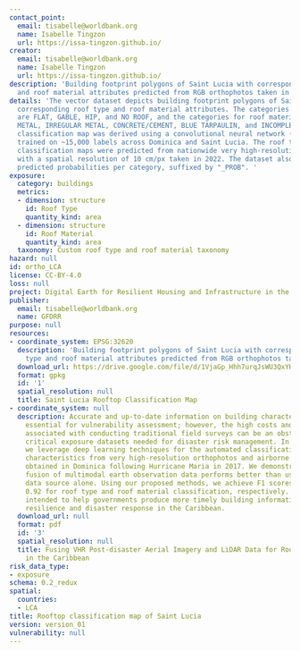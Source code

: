 ```yaml
---
contact_point:
  email: tisabelle@worldbank.org
  name: Isabelle Tingzon
  url: https://issa-tingzon.github.io/
creator:
  email: tisabelle@worldbank.org
  name: Isabelle Tingzon
  url: https://issa-tingzon.github.io/
description: 'Building footprint polygons of Saint Lucia with corresponding roof type
  and roof material attributes predicted from RGB orthophotos taken in 2022. '
details: 'The vector dataset depicts building footprint polygons of Saint Lucia with
  corresponding roof type and roof material attributes. The categories for roof type
  are FLAT, GABLE, HIP, and NO ROOF, and the categories for roof material are HEALTHY
  METAL, IRREGULAR METAL, CONCRETE/CEMENT, BLUE TARPAULIN, and INCOMPLETE. The roof
  classification map was derived using a convolutional neural network (CNN) model
  trained on ~15,000 labels across Dominica and Saint Lucia. The roof type and roof
  classification maps were predicted from nationwide very high-resolution RGB orthophotos
  with a spatial resolution of 10 cm/px taken in 2022. The dataset also contains the
  predicted probabilities per category, suffixed by "_PROB". '
exposure:
  category: buildings
  metrics:
  - dimension: structure
    id: Roof Type
    quantity_kind: area
  - dimension: structure
    id: Roof Material
    quantity_kind: area
  taxonomy: Custom roof type and roof material taxonomy
hazard: null
id: ortho_LCA
license: CC-BY-4.0
loss: null
project: Digital Earth for Resilient Housing and Infrastructure in the Caribbean
publisher:
  email: tisabelle@worldbank.org
  name: GFDRR
purpose: null
resources:
- coordinate_system: EPSG:32620
  description: 'Building footprint polygons of Saint Lucia with corresponding roof
    type and roof material attributes predicted from RGB orthophotos taken in 2022. '
  download_url: https://drive.google.com/file/d/1VjaGp_Hhh7urqJsWU3QxYHirqQzReT8y/view?usp=drive_link
  format: gpkg
  id: '1'
  spatial_resolution: null
  title: Saint Lucia Rooftop Classification Map
- coordinate_system: null
  description: Accurate and up-to-date information on building characteristics is
    essential for vulnerability assessment; however, the high costs and long timeframes
    associated with conducting traditional field surveys can be an obstacle to obtaining
    critical exposure datasets needed for disaster risk management. In this work,
    we leverage deep learning techniques for the automated classification of roof
    characteristics from very high-resolution orthophotos and airborne LiDAR data
    obtained in Dominica following Hurricane Maria in 2017. We demonstrate that the
    fusion of multimodal earth observation data performs better than using any single
    data source alone. Using our proposed methods, we achieve F1 scores of 0.93 and
    0.92 for roof type and roof material classification, respectively. This work is
    intended to help governments produce more timely building information to improve
    resilience and disaster response in the Caribbean.
  download_url: null
  format: pdf
  id: '3'
  spatial_resolution: null
  title: Fusing VHR Post-disaster Aerial Imagery and LiDAR Data for Roof Classification
    in the Caribbean
risk_data_type:
- exposure
schema: 0.2_redux
spatial:
  countries:
  - LCA
title: Rooftop classification map of Saint Lucia
version: version_01
vulnerability: null
---
```


